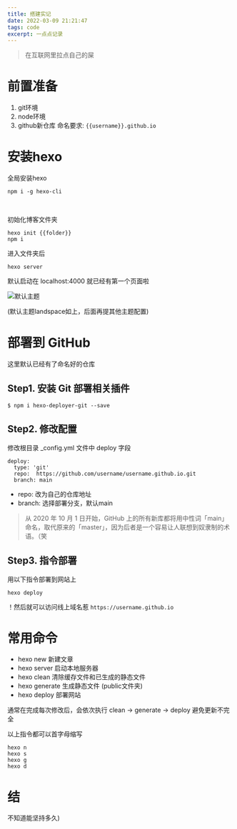 ```yaml
---
title: 搭建实记
date: 2022-03-09 21:21:47
tags: code
excerpt: 一点点记录
---
```

> 在互联网里拉点自己的屎

# 前置准备
1. git环境
2. node环境
3. github新仓库
命名要求:  `{{username}}.github.io`

# 安装hexo
全局安装hexo
```
npm i -g hexo-cli
```
<br>

初始化博客文件夹
```
hexo init {{folder}}
npm i
```
进入文件夹后
```
hexo server
```
默认启动在 localhost:4000 就已经有第一个页面啦

![默认主题](https://blog-img-1309919152.cos.ap-nanjing.myqcloud.com/blog1-%E6%90%AD%E5%BB%BA%E5%AE%9E%E8%AE%B0/hexo%E9%BB%98%E8%AE%A4%E4%B8%BB%E9%A2%98.png)

(默认主题landspace如上，后面再提其他主题配置)

# 部署到 GitHub
这里默认已经有了命名好的仓库

## Step1. 安装 Git 部署相关插件
```
$ npm i hexo-deployer-git --save
```

## Step2. 修改配置
修改根目录 _config.yml 文件中 deploy 字段
```
deploy:
  type: 'git'
  repo:  https://github.com/username/username.github.io.git
  branch: main
```
- repo: 改为自己的仓库地址
- branch: 选择部署分支，默认main

> 从 2020 年 10 月 1 日开始，GitHub 上的所有新库都将用中性词「main」命名，取代原来的「master」，因为后者是一个容易让人联想到奴隶制的术语。（笑

## Step3. 指令部署
用以下指令部署到网站上
```
hexo deploy
```

！然后就可以访问线上域名惹
`https://username.github.io`

# 常用命令
- hexo new 新建文章
- hexo server 启动本地服务器
- hexo clean 清除缓存文件和已生成的静态文件
- hexo generate 生成静态文件 (public文件夹)
- hexo deploy 部署网站

通常在完成每次修改后，会依次执行 clean -> generate -> deploy 避免更新不完全


以上指令都可以首字母缩写
```
hexo n
hexo s
hexo g
hexo d 
```

# 结
不知道能坚持多久)
